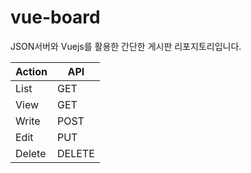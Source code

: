 # vue-board

JSON서버와 Vuejs를 활용한 간단한 게시판 리포지토리입니다.

<table>
<thead>
<tr><th>Action</th><th>API</th></tr>
</thead>
<tbody>
<tr>
<td>List</td>
<td>GET</td>
</tr>
<tr>
<td>View</td>
<td>GET</td>
</tr>
<tr>
<td>Write</td>
<td>POST</td>
</tr>
<tr>
<td>Edit</td>
<td>PUT</td>
</tr>
<tr>
<td>Delete</td>
<td>DELETE</td>
</tr>
</tbody>
</table>
